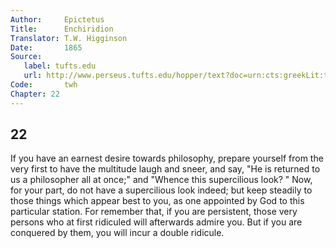 ```yaml
---
Author:     Epictetus  
Title:      Enchiridion  
Translator: T.W. Higginson  
Date:       1865  
Source:
   label: tufts.edu
   url: http://www.perseus.tufts.edu/hopper/text?doc=urn:cts:greekLit:tlg0557.tlg002.perseus-eng2:1
Code:       twh  
Chapter: 22
---
```

##  22

If you have an earnest desire towards philosophy, prepare yourself from the
very first to have the multitude laugh and sneer, and say, "He is returned to
us a philosopher all at once;" and "Whence this supercilious look? " Now, for
your part, do not have a supercilious look indeed; but keep steadily to those
things which appear best to you, as one appointed by God to this particular
station. For remember that, if you are persistent, those very persons who at
first ridiculed will afterwards admire you. But if you are conquered by them,
you will incur a double ridicule.


